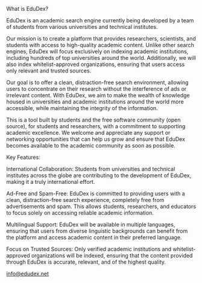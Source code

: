 What is EduDex?

EduDex is an academic search engine currently being developed by a team of students from various universities and technical institutes.

Our mission is to create a platform that provides researchers, scientists, and students with access to high-quality academic content. 
Unlike other search engines, EduDex will focus exclusively on indexing academic institutions, including hundreds of top universities around the world. 
Additionally, we will also index whitelist-approved organizations, ensuring that users access only relevant and trusted sources.

Our goal is to offer a clean, distraction-free search environment, allowing users to concentrate on their research without the interference of ads or irrelevant content. 
With EduDex, we aim to make the wealth of knowledge housed in universities and academic institutions around the world more accessible, while maintaining the integrity of the information.

This is a tool built by students and the free software community (open source), for students and researchers, with a commitment to supporting academic excellence. 
We welcome and appreciate any support or networking opportunities that can help us grow and ensure that EduDex becomes available to the academic community as soon as possible.

Key Features:

International Collaboration: Students from universities and technical institutes across the globe are contributing to the development of EduDex, making it a truly international effort.

Ad-Free and Spam-Free: EduDex is committed to providing users with a clean, distraction-free search experience, completely free from advertisements and spam. 
This allows students, researchers, and educators to focus solely on accessing reliable academic information.

Multilingual Support: EduDex will be available in multiple languages, ensuring that users from diverse linguistic backgrounds can benefit from the platform and access academic content in their preferred language.

Focus on Trusted Sources: Only verified academic institutions and whitelist-approved organizations will be indexed, ensuring that the content provided through EduDex is accurate, relevant, and of the highest quality.

info@edudex.net

